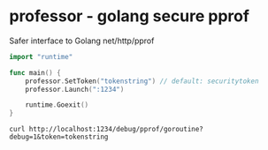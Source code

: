 # professor - golang secure pprof
Safer interface to Golang net/http/pprof

```go
import "runtime" 

func main() {
	professor.SetToken("tokenstring") // default: securitytoken
	professor.Launch(":1234")

	runtime.Goexit()
}
```

```
curl http://localhost:1234/debug/pprof/goroutine?debug=1&token=tokenstring
```
